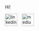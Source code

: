 Hi!

[<img src='https://content.linkedin.com/content/dam/me/business/en-us/amp/brand-site/v2/bg/LI-Bug.svg.original.svg' alt='linkedin' height='40'>](https://www.linkedin.com/in/sena-k%C4%B1l%C4%B1%C3%A7arslan-2370884/)  &nbsp;&nbsp;   [<img src='https://cdn.jsdelivr.net/npm/simple-icons@3.0.1/icons/medium.svg' alt='medium' height='40'>](https://medium.com/@sena.kilicarslan) 
